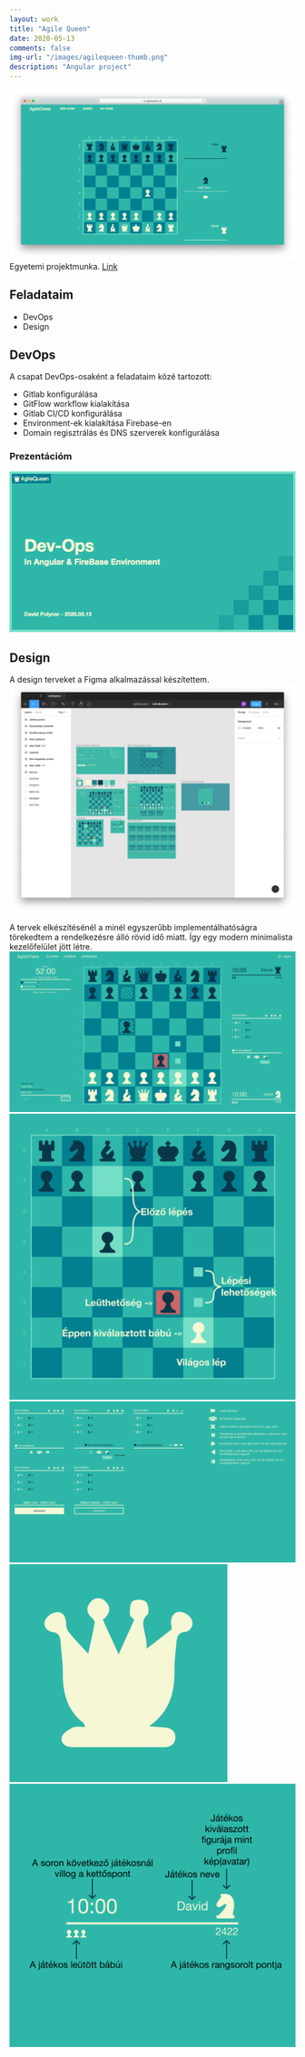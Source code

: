 ```yaml
---
layout: work
title: "Agile Queen"
date: 2020-05-13
comments: false
img-url: "/images/agilequeen-thumb.png"
description: "Angular project"
---
```

<img src="/images/agilequeen.png" class="fit image">
Egyetemi projektmunka. <a href="https://agilequeen.tk/" target="_blank">Link</a>

## Feladataim
- DevOps
- Design

## DevOps
A csapat DevOps-osaként a feladataim közé tartozott:
- Gitlab konfigurálása
- GitFlow workflow kialakítása
- Gitlab CI/CD konfigurálása
- Environment-ek kialakítása Firebase-en
- Domain regisztrálás és DNS szerverek konfigurálása

### Prezentációm
<img src="/images/agilequeen-slides.gif" class="fit image">

## Design
A design terveket a Figma alkalmazással készítettem.
<img src="/images/agilequeen-figma.png" class="fit image">

A tervek elkészítésénél a minél egyszerűbb implementálhatóságra törekedtem a rendelkezésre álló rövid idő miatt.
Így egy modern minimalista kezelőfelület jött létre.
<img src="/images/agilequeen-design.png" class="fit image">
<img src="/images/agilequeen-lepesek.png" class="fit image">
<img src="/images/agilequeen-elemzotabla.png" class="fit image">
<img src="/images/agilequeen-favicon.png" class="fit image">
<img src="/images/agilequeen-jatekosok.png" class="fit image">